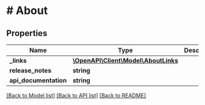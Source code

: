 # # About

## Properties

Name | Type | Description | Notes
------------ | ------------- | ------------- | -------------
**_links** | [**\OpenAPI\Client\Model\AboutLinks**](AboutLinks.md) |  | [optional]
**release_notes** | **string** |  | [optional]
**api_documentation** | **string** |  | [optional]

[[Back to Model list]](../../README.md#models) [[Back to API list]](../../README.md#endpoints) [[Back to README]](../../README.md)
